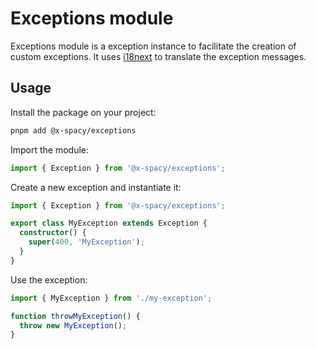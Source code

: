 # Exceptions module

Exceptions module is a exception instance to facilitate the creation of custom exceptions. It uses [i18next](https://www.i18next.com/) to translate the exception messages.

## Usage

Install the package on your project:

```sh
pnpm add @x-spacy/exceptions
```

Import the module:

```ts
import { Exception } from '@x-spacy/exceptions';
```

Create a new exception and instantiate it:

```ts
import { Exception } from '@x-spacy/exceptions';

export class MyException extends Exception {
  constructor() {
    super(400, 'MyException');
  }
}
```

Use the exception:

```ts
import { MyException } from './my-exception';

function throwMyException() {
  throw new MyException();
}
```
